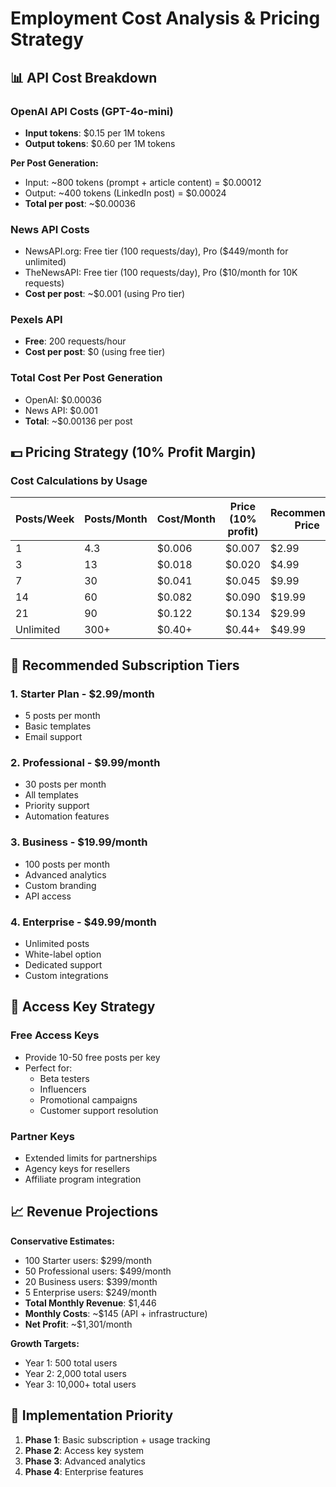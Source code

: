 # Employment Cost Analysis & Pricing Strategy

## 📊 API Cost Breakdown

### OpenAI API Costs (GPT-4o-mini)
- **Input tokens**: $0.15 per 1M tokens
- **Output tokens**: $0.60 per 1M tokens

**Per Post Generation:**
- Input: ~800 tokens (prompt + article content) = $0.00012
- Output: ~400 tokens (LinkedIn post) = $0.00024
- **Total per post**: ~$0.00036

### News API Costs
- NewsAPI.org: Free tier (100 requests/day), Pro ($449/month for unlimited)
- TheNewsAPI: Free tier (100 requests/day), Pro ($10/month for 10K requests)
- **Cost per post**: ~$0.001 (using Pro tier)

### Pexels API
- **Free**: 200 requests/hour
- **Cost per post**: $0 (using free tier)

### Total Cost Per Post Generation
- OpenAI: $0.00036
- News API: $0.001
- **Total**: ~$0.00136 per post

## 💵 Pricing Strategy (10% Profit Margin)

### Cost Calculations by Usage
| Posts/Week | Posts/Month | Cost/Month | Price (10% profit) | Recommended Price |
|------------|-------------|------------|-------------------|-------------------|
| 1          | 4.3         | $0.006     | $0.007           | $2.99             |
| 3          | 13          | $0.018     | $0.020           | $4.99             |
| 7          | 30          | $0.041     | $0.045           | $9.99             |
| 14         | 60          | $0.082     | $0.090           | $19.99            |
| 21         | 90          | $0.122     | $0.134           | $29.99            |
| Unlimited  | 300+        | $0.40+     | $0.44+           | $49.99            |

## 🎯 Recommended Subscription Tiers

### 1. **Starter Plan - $2.99/month**
- 5 posts per month
- Basic templates
- Email support

### 2. **Professional - $9.99/month**
- 30 posts per month
- All templates
- Priority support
- Automation features

### 3. **Business - $19.99/month**
- 100 posts per month
- Advanced analytics
- Custom branding
- API access

### 4. **Enterprise - $49.99/month**
- Unlimited posts
- White-label option
- Dedicated support
- Custom integrations

## 🔑 Access Key Strategy

### Free Access Keys
- Provide 10-50 free posts per key
- Perfect for:
  - Beta testers
  - Influencers
  - Promotional campaigns
  - Customer support resolution

### Partner Keys
- Extended limits for partnerships
- Agency keys for resellers
- Affiliate program integration

## 📈 Revenue Projections

**Conservative Estimates:**
- 100 Starter users: $299/month
- 50 Professional users: $499/month
- 20 Business users: $399/month
- 5 Enterprise users: $249/month
- **Total Monthly Revenue**: $1,446
- **Monthly Costs**: ~$145 (API + infrastructure)
- **Net Profit**: ~$1,301/month

**Growth Targets:**
- Year 1: 500 total users
- Year 2: 2,000 total users
- Year 3: 10,000+ total users

## 🚀 Implementation Priority

1. **Phase 1**: Basic subscription + usage tracking
2. **Phase 2**: Access key system
3. **Phase 3**: Advanced analytics
4. **Phase 4**: Enterprise features 